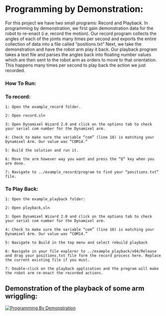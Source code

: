 # Programming by Demonstration:

For this project we have two small programs: Record and Playback. In programming by demonstration, we first gain demonstration data for the robot to re-enact (i.e. record the motion). Our record program collects the angles of each of the joints many times per second and exports the entire collection of data into a file called “positions.txt” Next, we take the demonstration and have the robot arm play it back. Our playback program takes a text file and parses the angles back into floating number values which are then sent to the robot arm as orders to move to that orientation. This happens many times per second to play back the action we just recorded.


### How To Run: ##
### To record:  
	1: Open the example_record folder.

	2: Open record.sln

	3: Open Dynamixel Wizard 2.0 and click on the options tab to check your serial com number for the Dynamixel arm.

	4: Check to make sure the variable “com” (line 18) is matching your Dynamixel Arm. Our value was “COM14.”

	5: Build the solution and run it.

	6: Move the arm however way you want and press the “Q” key when you are done.

	7: Navigate to ../example_record/program to find your “positions.txt” file.

### To Play Back:
	1: Open the example_playback folder:

	2: Open playback,sln

	3: Open Dynamixel Wizard 2.0 and click on the options tab to check your serial com number for the Dynamixel arm.

	4: Check to make sure the variable “com” (line 18) is matching your Dynamixel Arm. Our value was “COM14.”

	5: Navigate to Build in the top menu and select rebuild playback

	6: Navigate in your file explorer to ../example_playback/x64/Release and drag your positions.txt file form the record process here. Replace the current existing file if you must.

	7: Double-click on the playback application and the program will make the robot arm re-enact the recorded actions.


## Demonstration of the playback of some arm wriggling: ##
[![Programming By Demonstration](https://img.youtube.com/vi/8cN5FqJM9ko/0.jpg)](https://www.youtube.com/watch?v=8cN5FqJM9ko)

